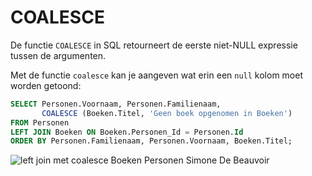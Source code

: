 # COALESCE

De functie `COALESCE` in SQL retourneert de eerste niet-NULL expressie tussen de argumenten.

Met de functie `coalesce` kan je aangeven wat erin een `null` kolom moet worden getoond:

```sql
SELECT Personen.Voornaam, Personen.Familienaam,
       COALESCE (Boeken.Titel, 'Geen boek opgenomen in Boeken') 
FROM Personen
LEFT JOIN Boeken ON Boeken.Personen_Id = Personen.Id
ORDER BY Personen.Familienaam, Personen.Voornaam, Boeken.Titel;
```

![left join met coalesce Boeken Personen Simone De Beauvoir](https://modernways.be/myap/it/image/sql/left%20join%20met%20coalesce%20Boeken%20Personen%20Simone%20De%20Beauvoir.png)

